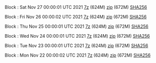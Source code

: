 Block : Sat Nov 27 00:00:01 UTC 2021 [7z](https://transfer.sh/EBJB5v/bootstrap.dat.20211127.7z) (624M) [zip](https://transfer.sh/1YwiI7/bootstrap.dat.20211127.zip) (672M) [SHA256](https://transfer.sh/WxYr9d/sha256.txt)

Block : Fri Nov 26 00:00:02 UTC 2021 [7z](https://transfer.sh/G9PEkM/bootstrap.dat.20211126.7z) (624M) [zip](https://transfer.sh/WqATOF/bootstrap.dat.20211126.zip) (672M) [SHA256](https://transfer.sh/vXL38U/sha256.txt)

Block : Thu Nov 25 00:00:01 UTC 2021 [7z](https://transfer.sh/AiyVYO/bootstrap.dat.20211125.7z) (624M) [zip](https://transfer.sh/oiu682/bootstrap.dat.20211125.zip) (672M) [SHA256](https://transfer.sh/6dWpBM/sha256.txt)

Block : Wed Nov 24 00:00:01 UTC 2021 [7z](https://transfer.sh/Dp9uX3/bootstrap.dat.20211124.7z) (624M) [zip](https://transfer.sh/os5990/bootstrap.dat.20211124.zip) (672M) [SHA256](https://transfer.sh/Tz9JCX/sha256.txt)

Block : Tue Nov 23 00:00:01 UTC 2021 [7z](https://transfer.sh/b4m46V/bootstrap.dat.20211123.7z) (624M) [zip](https://transfer.sh/5VVrwD/bootstrap.dat.20211123.zip) (672M) [SHA256](https://transfer.sh/UdRaOM/sha256.txt)

Block : Mon Nov 22 00:00:02 UTC 2021 [7z](https://transfer.sh/lw49RL/bootstrap.dat.20211122.7z) (624M) [zip](https://transfer.sh/Pgqncv/bootstrap.dat.20211122.zip) (672M) [SHA256](https://transfer.sh/hPOaYm/sha256.txt)
